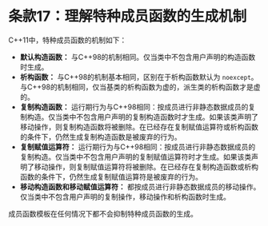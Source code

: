 # 条款17：理解特种成员函数的生成机制



C++11中，特种成员函数的机制如下：

- **默认构造函数：** 与C++98的机制相同。仅当类中不包含用户声明的构造函数时生成。
- **析构函数：** 与C++98的机制基本相同，区别在于析构函数默认为 `noexcept`。与C++98的机制相同，仅当基类的析构函数为虚的，派生类的析构函数才是虚的。
- **复制构造函数：** 运行期行为与C++98相同：按成员进行非静态数据成员的复制构造。仅当类中不包含用户声明的复制构造函数时才生成。如果该类声明了移动操作，则复制构造函数将被删除。在已经存在复制赋值运算符或析构函数的条件下，仍然生成复制构造函数是被废弃的行为。
- **复制赋值运算符：** 运行期行为与C++98相同：按成员进行非静态数据成员的复制构造。仅当类中不包含用户声明的复制赋值运算符时才生成。如果该类声明了移动操作，则复制赋值运算符将被删除。在已经存在复制构造函数或析构函数的条件下，仍然生成复制赋值运算符是被废弃的行为。
- **移动构造函数和移动赋值运算符：** 都按成员进行非静态数据成员的移动操作。仅当类中不包含用户声明的复制操作，移动操作和析构函数时生成。

成员函数模板在任何情况下都不会抑制特种成员函数的生成。